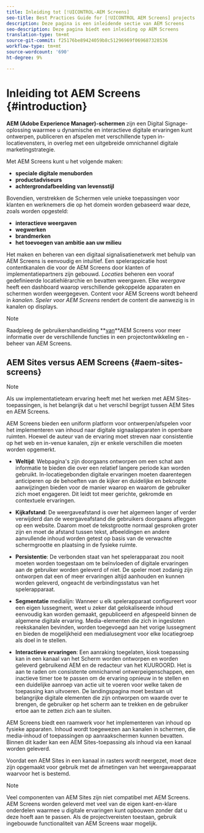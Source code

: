 ```yaml
---
title: Inleiding tot [!UICONTROL-AEM Screens]
seo-title: Best Practices Guide for [!UICONTROL AEM Screens] projects
description: Deze pagina is een inleidende sectie van AEM Screens
seo-description: Deze pagina biedt een inleiding op AEM Screens
translation-type: tm+mt
source-git-commit: f25176be89424059b8c51296969f069687328536
workflow-type: tm+mt
source-wordcount: '690'
ht-degree: 9%

---
```



# Inleiding tot AEM Screens {#introduction}

**AEM (Adobe Experience Manager)-schermen** zijn een Digital Signage-oplossing waarmee u dynamische en interactieve digitale ervaringen kunt ontwerpen, publiceren en afspelen met verschillende typen in-locatievensters, in overleg met een uitgebreide omnichannel digitale marketingstrategie.

Met AEM Screens kunt u het volgende maken:

* **speciale digitale menuborden**
* **productadviseurs**
* **achtergrondafbeelding van levensstijl**

Bovendien, verstrekken de Schermen vele unieke toepassingen voor klanten en werknemers die op het domein worden gebaseerd waar deze, zoals worden opgesteld:

* **interactieve weergaven**
* **wegwerken**
* **brandmerken**
* **het toevoegen van ambitie aan uw milieu**

Het maken en beheren van een digitaal signalisatienetwerk met behulp van AEM Screens is eenvoudig en intuïtief. Een spelerappicatie host contentkanalen die voor de AEM Screens door klanten of implementatiepartners zijn gebouwd. *Locaties* beheren een vooraf gedefinieerde locatiehiërarchie en bevatten weergaven. Elke *weergave* heeft een dashboard waarop verschillende gekoppelde apparaten en schermen worden weergegeven. Content voor AEM Screens wordt beheerd in *kanalen*. *Speler voor AEM Screens* rendert de content die aanwezig is in kanalen op displays.



>[!NOTE]
>
>Raadpleeg de gebruikershandleiding **[van](https://helpx.adobe.com/experience-manager/6-5/screens/user-guide.html)**AEM Screens voor meer informatie over de verschillende functies in een projectontwikkeling en -beheer van AEM Screens.

## AEM Sites versus AEM Screens {#aem-sites-screens}

>[!NOTE]
>
>Als uw implementatieteam ervaring heeft met het werken met AEM Sites-toepassingen, is het belangrijk dat u het verschil begrijpt tussen AEM Sites en AEM Screens.

AEM Screens bieden een uniform platform voor ontwerpen/afspelen voor het implementeren van inhoud naar digitale signaalapparaten in openbare ruimten. Hoewel de auteur van de ervaring moet streven naar consistentie op het web en in-venue kanalen, zijn er enkele verschillen die moeten worden opgemerkt.

* **Weltijd**: Webpagina&#39;s zijn doorgaans ontworpen om een schat aan informatie te bieden die over een relatief langere periode kan worden gebruikt. In-locatiegebonden digitale ervaringen moeten daarentegen anticiperen op de behoeften van de kijker en duidelijke en beknopte aanwijzingen bieden voor de manier waarop en waarom de gebruiker zich moet engageren. Dit leidt tot meer gerichte, gekromde en contextuele ervaringen.

* **Kijkafstand**: De weergaveafstand is over het algemeen langer of verder verwijderd dan de weergaveafstand die gebruikers doorgaans afleggen op een website. Daarom moet de tekstgrootte normaal gesproken groter zijn en moet de afstand tussen tekst, afbeeldingen en andere aanvullende inhoud worden getest op basis van de verwachte schermgrootte en plaatsing in de fysieke ruimte.

* **Persistentie**: De verbonden staat van het spelerapparaat zou nooit moeten worden toegestaan om te beïnvloeden of digitale ervaringen aan de gebruiker worden geleverd of niet. De speler moet zodanig zijn ontworpen dat een of meer ervaringen altijd aanhouden en kunnen worden geleverd, ongeacht de verbindingsstatus van het spelerapparaat.

* **Segmentatie** medialijn: Wanneer u elk spelerapparaat configureert voor een eigen lussegment, weet u zeker dat gelokaliseerde inhoud eenvoudig kan worden gemaakt, gepubliceerd en afgespeeld binnen de algemene digitale ervaring. Media-elementen die zich in ingesloten reekskanalen bevinden, worden toegevoegd aan het vorige lussegment en bieden de mogelijkheid een medialusegment voor elke locatiegroep als doel in te stellen.

* **Interactieve ervaringen**: Een aanraking toegelaten, kiosk toepassing kan in een kanaal van het Scherm worden ontworpen en worden geleverd gebruikend AEM en de redacteur van het KUUROORD. Het is aan te raden om consistente omnichannel ontwerpeigenschappen, een inactieve timer toe te passen om de ervaring opnieuw in te stellen en een duidelijke aanroep van actie uit te voeren voor welke taken de toepassing kan uitvoeren. De landingspagina moet bestaan uit belangrijke digitale elementen die zijn ontworpen om waarde over te brengen, de gebruiker op het scherm aan te trekken en de gebruiker ertoe aan te zetten zich aan te sluiten.

AEM Screens biedt een raamwerk voor het implementeren van inhoud op fysieke apparaten. Inhoud wordt toegewezen aan kanalen in schermen, die media-inhoud of toepassingen op aanraakschermen kunnen bevatten. Binnen dit kader kan een AEM Sites-toepassing als inhoud via een kanaal worden geleverd.

Voordat een AEM Sites in een kanaal in rasters wordt neergezet, moet deze zijn opgemaakt voor gebruik met de afmetingen van het weergaveapparaat waarvoor het is bestemd.

>[!NOTE]
>
>Veel componenten van AEM Sites zijn niet compatibel met AEM Screens. AEM Screens worden geleverd met veel van de eigen kant-en-klare onderdelen waarmee u digitale ervaringen kunt opbouwen zonder dat u deze hoeft aan te passen. Als de projectvereisten toestaan, gebruik ingebouwde functionaliteit van AEM Screens waar mogelijk.
